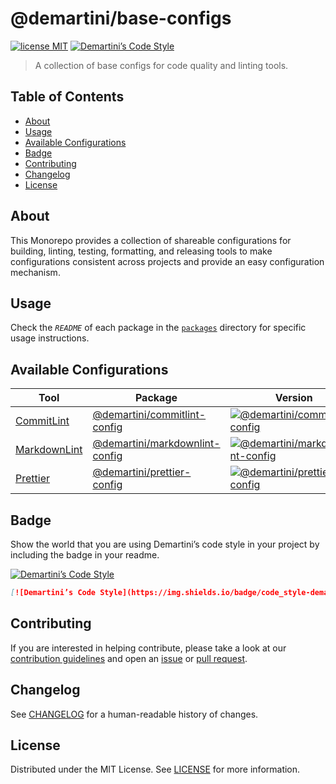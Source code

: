 # @demartini/base-configs <!-- omit in toc -->

[![license MIT][license-badge]][license-link]
[![Demartini’s Code Style][style-badge]][style-link]

> A collection of base configs for code quality and linting tools.

## Table of Contents <!-- omit in toc -->

- [About](#about)
- [Usage](#usage)
- [Available Configurations](#available-configurations)
- [Badge](#badge)
- [Contributing](#contributing)
- [Changelog](#changelog)
- [License](#license)

## About

This Monorepo provides a collection of shareable configurations for building, linting, testing, formatting, and releasing tools to make configurations consistent across projects and provide an easy configuration mechanism.

## Usage

Check the _`README`_ of each package in the [`packages`][packages-link] directory for specific usage instructions.

## Available Configurations

| Tool                              | Package                                                          | Version                                                                   |
| --------------------------------- | ---------------------------------------------------------------- | ------------------------------------------------------------------------- |
| [CommitLint][commitlint-link]     | [@demartini/commitlint-config](./packages/commitlint-config)     | [![@demartini/commitlint-config][commitlint-badge]][commitlint-npm]       |
| [MarkdownLint][markdownlint-link] | [@demartini/markdownlint-config](./packages/markdownlint-config) | [![@demartini/markdownlint-config][markdownlint-badge]][markdownlint-npm] |
| [Prettier][prettier-link]         | [@demartini/prettier-config](./packages/prettier-config)         | [![@demartini/prettier-config][prettier-badge]][prettier-npm]             |

## Badge

Show the world that you are using Demartini’s code style in your project by including the badge in your readme.

[![Demartini’s Code Style](https://img.shields.io/badge/code_style-demartini%E2%80%99s-663399.svg?labelColor=292a44&style=flat-square)](https://github.com/demartini/base-configs)

```md
[![Demartini’s Code Style](https://img.shields.io/badge/code_style-demartini%E2%80%99s-663399.svg?labelColor=292a44&style=flat-square)](https://github.com/demartini/base-configs)
```

## Contributing

If you are interested in helping contribute, please take a look at our [contribution guidelines][contributing-link] and open an [issue][issue-link] or [pull request][pull-request-link].

## Changelog

See [CHANGELOG][changelog-link] for a human-readable history of changes.

## License

Distributed under the MIT License. See [LICENSE][license-link] for more information.

[changelog-link]: ./CHANGELOG.md
[contributing-link]: https://github.com/demartini/.github/blob/main/CONTRIBUTING.md
[issue-link]: https://github.com/demartini/base-configs/issues
[license-badge]: https://img.shields.io/github/license/demartini/base-configs?style=flat-square&labelColor=292a44&color=663399
[license-link]: ./LICENSE
[packages-link]: ./packages
[pull-request-link]: https://github.com/demartini/base-configs/pulls
[style-badge]: https://img.shields.io/badge/code_style-demartini%E2%80%99s-663399.svg?labelColor=292a44&style=flat-square
[style-link]: https://github.com/demartini/base-configs

[commitlint-badge]: https://img.shields.io/npm/v/@demartini/commitlint-config?style=flat-square&labelColor=292a44&color=663399
[commitlint-link]: https://github.com/conventional-changelog/commitlint
[commitlint-npm]: https://www.npmjs.com/package/@demartini/commitlint-config

[markdownlint-badge]: https://img.shields.io/npm/v/@demartini/markdownlint-config?style=flat-square&labelColor=292a44&color=663399
[markdownlint-link]: https://github.com/DavidAnson/markdownlint
[markdownlint-npm]: https://www.npmjs.com/package/@demartini/markdownlint-config

[prettier-badge]: https://img.shields.io/npm/v/@demartini/prettier-config?style=flat-square&labelColor=292a44&color=663399
[prettier-link]: https://github.com/prettier/prettier
[prettier-npm]: https://www.npmjs.com/package/@demartini/prettier-config
